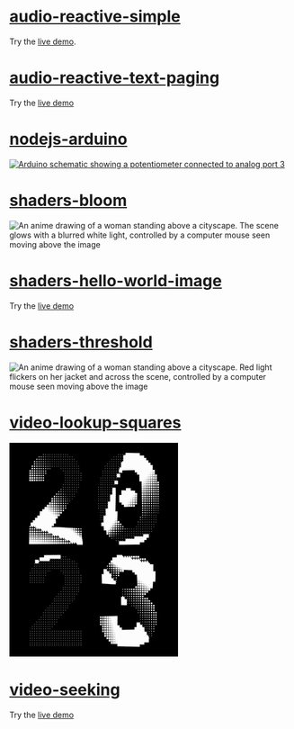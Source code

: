 # [audio-reactive-simple](https://editor.p5js.org/mngyuan/sketches/Q75alNf_G)

Try the [live demo](https://editor.p5js.org/mngyuan/sketches/Q75alNf_G).

# [audio-reactive-text-paging](https://editor.p5js.org/mngyuan/sketches/6bLYkyJTZ)

Try the [live demo](https://editor.p5js.org/mngyuan/sketches/6bLYkyJTZ)

# [nodejs-arduino](nodejs-arduino)

[![Arduino schematic showing a potentiometer connected to analog port 3](https://user-images.githubusercontent.com/3166481/225881787-4cc9e33f-ddb4-4e5a-b4f2-20a7048f5aea.png)](https://www.circuito.io/app?components=512,11021,172542)

# [shaders-bloom](https://editor.p5js.org/mngyuan/sketches/DWTqB07FH)

![An anime drawing of a woman standing above a cityscape. The scene glows with a blurred white light, controlled by a computer mouse seen moving above the image](https://user-images.githubusercontent.com/3166481/234556201-da287a65-9d6e-4c2c-b65d-ac144592fafb.gif)

# [shaders-hello-world-image](https://editor.p5js.org/mngyuan/sketches/a3PbXLiyB)

Try the [live demo](https://editor.p5js.org/mngyuan/sketches/a3PbXLiyB)

# [shaders-threshold](https://editor.p5js.org/mngyuan/sketches/vLlFcgCys)

![An anime drawing of a woman standing above a cityscape. Red light flickers on her jacket and across the scene, controlled by a computer mouse seen moving above the image](https://user-images.githubusercontent.com/3166481/234556839-ff54389b-9262-4f4b-8dc5-aac14bf54421.gif)

# [video-lookup-squares](https://editor.p5js.org/mngyuan/sketches/2yfqdcgv4)

![2023 displayed in two lines 20, 23, with waves spinning like a fan through the numbers](video-lookup-squares/video-lookup-squares.gif)

# [video-seeking](https://xrrca.github.io/CreativeCoding/js/video-seeking/)

Try the [live demo](https://xrrca.github.io/CreativeCoding/js/video-seeking/)
